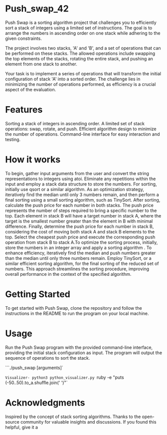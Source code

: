 # Push_swap_42
Push Swap is a sorting algorithm project that challenges you to efficiently sort a stack of integers using a limited set of instructions. The goal is to arrange the numbers in ascending order on one stack while adhering to the given constraints.

The project involves two stacks, 'A' and 'B', and a set of operations that can be performed on these stacks. The allowed operations include swapping the top elements of the stacks, rotating the entire stack, and pushing an element from one stack to another.

Your task is to implement a series of operations that will transform the initial configuration of stack 'A' into a sorted order. The challenge lies in minimizing the number of operations performed, as efficiency is a crucial aspect of the evaluation.

# Features
Sorting a stack of integers in ascending order.
A limited set of stack operations: swap, rotate, and push.
Efficient algorithm design to minimize the number of operations.
Command-line interface for easy interaction and testing.

# How it works
To begin, gather input arguments from the user and convert the string representations to integers using atoi. Eliminate any repetitions within the input and employ a stack data structure to store the numbers. For sorting, initially use qsort or a similar algorithm. As an optimization strategy, iteratively find the median until only 3 numbers remain, and then perform a final sorting using a small sorting algorithm, such as TinySort. After sorting, calculate the push price for each number in both stacks. The push price represents the number of steps required to bring a specific number to the top. Each element in stack B will have a target number in stack A, where the target is the smallest number greater than the element in B with minimal difference. Finally, determine the push price for each number in stack B, considering the cost of moving both stack A and stack B elements to the top. Select the cheapest push price and execute the corresponding push operation from stack B to stack A.To optimize the sorting process, initially, store the numbers in an integer array and apply a sorting algorithm . To enhance efficiency, iteratively find the median and push numbers greater than the median until only three numbers remain. Employ TinySort, or a similar efficient sorting algorithm, for the final sorting of the reduced set of numbers. This approach streamlines the sorting procedure, improving overall performance in the context of the specified algorithm.

# Getting Started
To get started with Push Swap, clone the repository and follow the instructions in the README to run the program on your local machine.

# Usage
Run the Push Swap program with the provided command-line interface, providing the initial stack configuration as input. The program will output the sequence of operations to sort the stack.

```./push_swap [arguments]`


`Visualizer- python3 python_visualizer.py `ruby -e "puts (-50..50).to_a.shuffle.join(' ')"`

# Acknowledgments
Inspired by the concept of stack sorting algorithms.
Thanks to the open-source community for valuable insights and discussions.
If you found this helpful, give it a 
